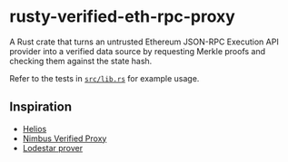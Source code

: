 # rusty-verified-eth-rpc-proxy

A Rust crate that turns an untrusted Ethereum JSON-RPC Execution API provider into a verified data source by requesting Merkle proofs and checking them against the state hash.

Refer to the tests in [`src/lib.rs`](/src/lib.rs) for example usage.

## Inspiration

- [Helios](https://github.com/a16z/helios)
- [Nimbus Verified Proxy](https://github.com/status-im/nimbus-eth1/tree/master/nimbus_verified_proxy)
- [Lodestar prover](https://github.com/ChainSafe/lodestar/tree/unstable/packages/prover)

